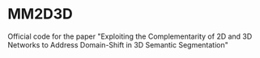 # MM2D3D
Official code for the paper "Exploiting the Complementarity of 2D and 3D Networks to Address Domain-Shift in 3D Semantic Segmentation"
